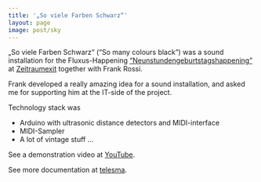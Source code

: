 ```yaml
---
title: '„So viele Farben Schwarz“'
layout: page
image: post/sky
---
```


„So viele Farben Schwarz“ (“So many colours black”) was a sound installation for the Fluxus-Happening
[“Neunstundengeburtstagshappening”](http://www.zeitraumexit.de/veranstaltung/happy-birthday-fluxus)
at [Zeitraumexit](http://www.zeitraumexit.de/) together with Frank Rossi.

Frank developed a really amazing idea for a sound installation, and asked me for supporting him at the IT-side
of the project.

Technology stack was

* Arduino with ultrasonic distance detectors and MIDI-interface
* MIDI-Sampler
* A lot of vintage stuff ...


See a demonstration video at [YouTube](https://www.youtube.com/watch?v=P-XFIT2RwAo).

See more documentation at [telesma](http://telesma.com/).
